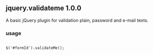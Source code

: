 ## jquery.validateme 1.0.0

A basic jQuery plugin for validation plain, password and e-mail texts.

### usage
<pre lang="javascript">
<code>
$('#formId').validateMe();
</code>
</pre>